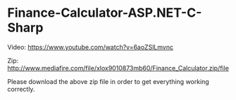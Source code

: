 # Finance-Calculator-ASP.NET-C-Sharp
Video: https://www.youtube.com/watch?v=6aoZSlLmvnc

Zip: http://www.mediafire.com/file/xlox9010873mb60/Finance_Calculator.zip/file

Please download the above zip file in order to get everything working correctly.
